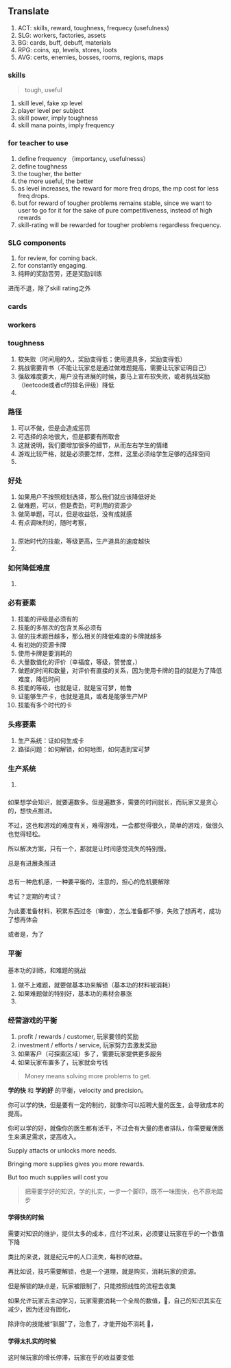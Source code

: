 ## Translate

1. ACT: skills, reward, toughness, frequecy (usefulness)
1. SLG: workers, factories, assets
1. BG: cards, buff, debuff, materials
1. RPG: coins, xp, levels, stores, loots
1. AVG: certs, enemies, bosses, rooms, regions, maps

### skills

> tough, useful

1. skill level, fake xp level
2. player level per subject
3. skill power, imply toughness
4. skill mana points, imply frequency
 
### for teacher to use

1. define frequency （importancy, usefulnesss）
1. define toughness
1. the tougher, the better
1. the more useful, the better
1. as level increases, the reward for more freq drops, the mp cost for less freq drops.
1. but for reward of tougher problems remains stable, since we want to user to go for it for the sake of pure competitiveness, instead of high rewards
1. skill-rating will be rewarded for tougher problems regardless frequency.

### SLG components

1. for review, for coming back.
1. for constantly engaging.
1. 纯粹的奖励苦劳，还是奖励训练

进而不退，除了skill rating之外

### cards

### workers

### toughness

1. 软失败（时间用的久，奖励变得低；使用道具多，奖励变得低）
1. 挑战需要背书（不能让玩家总是通过做难题提高，需要让玩家证明自己）
1. 强敌难度要大，用户没有进展的时候，要马上宣布软失败，或者挑战奖励（leetcode或者cf的排名评级）降低
1. 

### 路径

1. 可以不做，但是会造成惩罚
1. 可选择的余地很大，但是都要有所取舍
1. 这就说明，我们要增加很多的细节，从而左右学生的情绪
1. 游戏比较严格，就是必须要怎样，怎样，这里必须给学生足够的选择空间
1. 

### 好处

1. 如果用户不按照规划选择，那么我们就应该降低好处
1. 做难题，可以，但是费劲，可利用的资源少
1. 做简单题，可以，但是收益低，没有成就感
1. 有点调味剂的，随时考察，

### 

1. 原始时代的技能，等级更高，生产道具的速度越快
1. 

### 如何降低难度

1. 

### 必有要素

1. 技能的评级是必须有的
1. 技能的多层次的包含关系必须有
1. 做的技术题目越多，那么相关的降低难度的卡牌就越多
1. 有初始的资源卡牌
1. 使用卡牌是要消耗的
1. 大量数值化的评价（幸福度，等级，赞誉度，）
1. 做题的时间和数量，对评价有直接的关系，因为使用卡牌的目的就是为了降低难度，降低时间
1. 技能的等级，也就是证，就是宝可梦，帕鲁
1. 证能够生产卡，也就是道具，或者是能够生产MP
1. 技能有多个时代的卡

### 头疼要素

1. 生产系统：证如何生成卡
1. 路径问题：如何解锁，如何地图，如何遇到宝可梦

### 生产系统

1. 

###

如果想学会知识，就要遍数多。但是遍数多，需要的时间就长，而玩家又是贪心的，想快点推进。

不过，这也和游戏的难度有关，难得游戏，一会都觉得很久，简单的游戏，做很久也觉得轻松。

所以解决方案，只有一个，那就是让时间感觉流失的特别慢。

总是有进展条推进

### 

总有一种危机感，一种要平衡的，注意的，担心的危机要解除

考试？定期的考试？

为此要准备材料，积累东西过冬（审查），怎么准备都不够，失败了想再考，成功了想再体会

或者是，为了

### 平衡

基本功的训练，和难题的挑战

1. 做不上难题，就要做基本功来解锁（基本功的材料被消耗）
1. 如果难题做的特别好，基本功的素材会暴涨
1. 

### 经营游戏的平衡

1. profit / rewards / customer, 玩家要领的奖励
2. investment / efforts / service, 玩家努力去激发奖励
3. 如果客户（可探索区域）多了，需要玩家提供更多服务
4. 如果玩家布置多了，玩家就会亏钱

> Money means solving more problems to get.

**学的快** 和 **学的好** 的平衡，velocity and precision。

你可以学的快，但是要有一定的制约，就像你可以招聘大量的医生，会导致成本的提高。

你可以学的好，就像你的医生都有活干，不过会有大量的患者排队，你需要雇佣医生来满足需求，提高收入。

Supply attacts or unlocks more needs.

Bringing more supplies gives you more rewards.

But too much supplies will cost you 

> 把需要学好的知识，学的扎实，一步一个脚印，既不一味图快，也不原地踏步

#### 学得快的时候

需要对知识的维护，提供太多的成本，应付不过来，必须要让玩家在乎的一个数值下降

类比的来说，就是纪元中的人口流失，每秒的收益。

再比如说，技巧需要解锁，也是一个道理，就是购买，消耗玩家的资源。

但是解锁的缺点是，玩家被限制了，只能按照线性的流程去收集

如果允许玩家去主动学习，玩家需要消耗一个全局的数值，🧀，自己的知识其实在减少，因为还没有固化，

除非你的技能被“驯服”了，治愈了，才能开始不消耗 🧀，

#### 学得太扎实的时候

这时候玩家的增长停滞，玩家在乎的收益要变低



